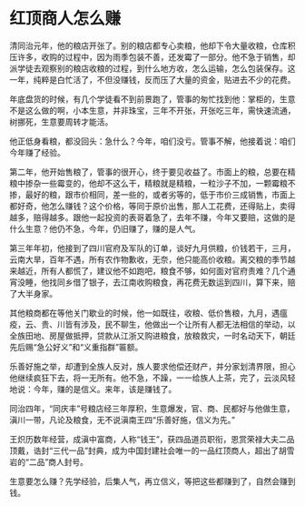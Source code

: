 # 红顶商人怎么赚

清同治元年，他的粮店开张了。别的粮店都专心卖粮，他却下令大量收粮，仓库积压许多，收购的过程中，因为雨季包装不善，还发霉了一部分。他不急于销售，却派学徒去观察别的粮店收粮的过程，到什么地方收，怎么运输，怎么包装保存。这一年，纯粹是白忙活了，不但没赚钱，反而压了大量的资金，贴进去不少的花费。 

年底盘货的时候，有几个学徒看不到前景跑了，管事的匆忙找到他：掌柜的，生意不是这么做的啊，小本生意，并非珠宝，三年不开张，开张吃三年，需快速流通，树挪死，生意要周转才能活。 

他正低身看粮，都没回头：急什么？今年，咱们没亏。管事不解，他接着说：咱们今年赚了经验。 

第二年，他开始售粮了，管事的很开心，终于要见收益了。市面上的粮，总要在精粮中掺杂一些霉变的，他却不这么干，精粮就是精粮，一粒沙子不加，一颗霉粮不掺，最好的粮，跟市价相同，差一些的，或者劣等的，低于市价三成销售，市面上都好奇，他怎么赚钱？这个价格，等同于原价出售，那人工花费，还得贴上，卖得越多，赔得越多。跟他一起投资的表哥着急了，去年不赚，今年又要赔，这做的是什么生意？他仍不急，今年，仍旧赚了，赚的是人气。 

第三年年初，他接到了四川官府及军队的订单，谈好九月供粮，价钱若干，三月，云南大旱，百年不遇，所有农作物歉收，无奈，他只能高价收粮。离交粮的季节越来越近，所有人都慌了，建议他不如跑吧，粮食不够，如何面对官府责难？几个通宵没睡，他找同乡借了银子，去江南收购粮食，再花费无数运到四川，算下来，赔了大半身家。 

其他粮商都在等他关门歇业的时候，他一如既往，收粮、低价售粮，九月，遇瘟疫，云、贵、川皆有涉及，民不聊生，他做出一个让所有人都无法相信的举动，以全族田地、房屋做抵押，贷款从江浙又购进粮食，放粮救灾，一时名动天下，朝廷先后赐“急公好义”和“义重指群”匾额。 

乐善好施之举，却遭到全族人反对，族人要求他偿还财产，并分家划清界限，担心他继续疯狂下去，将一无所有。他不急，不躁，一一给族人上茶，完了，云淡风轻地说：今年，赚的是信义。来年，该是赚钱了。 

同治四年，“同庆丰”号粮店经三年厚积，生意爆发，官、商、民都好与他做生意，滇川一带，凡论及粮食，无不说滇南王四“乐善好施，信义为先。” 

王炽历数年经营，成滇中富商，人称“钱王”，获四品道员职衔，恩赏荣禄大夫二品顶戴，诰封“三代一品”封典，成为中国封建社会唯一的一品红顶商人，超出了胡雪岩的“二品”商人封号。 

生意要怎么赚？先学经验，后集人气，再立信义，等把这些都赚到了，自然会赚到钱。